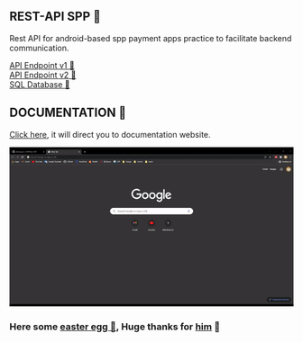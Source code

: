 ## REST-API SPP 🎃
Rest API for android-based spp payment apps practice to facilitate backend communication.

[API Endpoint v1 🍳](https://praktek-ukk-spp.herokuapp.com/api/v1/)<br />
[API Endpoint v2 🎃](https://praktek-ukk-spp.herokuapp.com/api/v2/)<br />
[SQL Database 🧵](https://raw.githubusercontent.com/Kelompok-2-SPP/Rest-API/master/.github/pembayaran_spp.sql)

## DOCUMENTATION 🎨
[Click here](https://documenter.getpostman.com/view/19193294/UVXkpb1a), it will direct you to documentation website.

<code><img width=800 src="https://raw.githubusercontent.com/Kelompok-2-SPP/Rest-API/master/.github/docs_preview.gif" alt="Docs preview"></code>

### Here some [easter egg 🥚](https://praktek-ukk-spp.herokuapp.com), Huge thanks for [him](https://github.com/aqsyalraihanjamil/) 🤩
